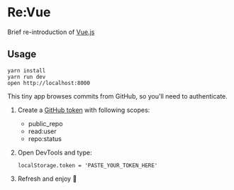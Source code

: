 # Re:Vue

Brief re-introduction of [Vue.js](https://vuejs.org/)

## Usage

```
yarn install
yarn run dev
open http://localhost:8000
```

This tiny app browses commits from GitHub, so you'll need to authenticate.

1. Create a [GitHub token](https://github.com/settings/tokens) with following scopes:

    - public_repo
    - read:user
    - repo:status

2. Open DevTools and type:

    ```
    localStorage.token = 'PASTE_YOUR_TOKEN_HERE'
    ```

3. Refresh and enjoy :tada:
